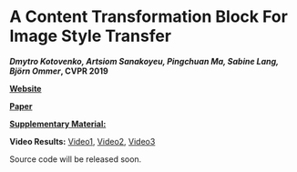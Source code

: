 # A Content Transformation Block For Image Style Transfer
***Dmytro Kotovenko, Artsiom Sanakoyeu, Pingchuan Ma, Sabine Lang, Björn Ommer*,  CVPR 2019**

[**Website**](https://compvis.github.io/content-targeted-style-transfer)

[**Paper**]( http://openaccess.thecvf.com/content_CVPR_2019/papers/Kotovenko_A_Content_Transformation_Block_for_Image_Style_Transfer_CVPR_2019_paper.pdf)

[**Supplementary Material:**](http://openaccess.thecvf.com/content_CVPR_2019/supplemental/Kotovenko_A_Content_Transformation_CVPR_2019_supplemental.pdf)

**Video Results:** 
[Video1](https://www.youtube.com/watch?v=mOVKAeQCat8&list=PLhronotcCkVlSLxsQTOMhquB2jYEwKCHL),
[Video2](https://www.youtube.com/playlist?list=PLhronotcCkVlGFRPUmimYqhP6V3ne905q), 
[Video3](https://www.youtube.com/playlist?list=PLhronotcCkVlyieXSc2TBZpdqo2xQ3J4U)  

Source code will be released soon.
